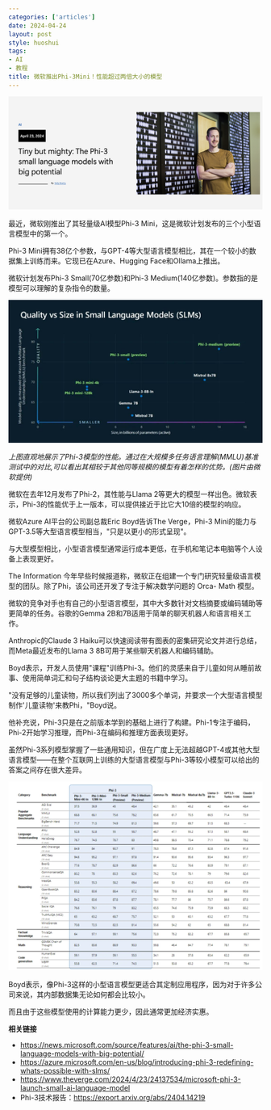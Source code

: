 ```yaml
---
categories: ['articles']
date: 2024-04-24
layout: post
style: huoshui
tags:
- AI
- 教程
title: 微软推出Phi-3Mini！性能超过两倍大小的模型
---
```


![](/assets/images/6aa4367c77224bc79e780a53cf260ec5.png)  

最近，微软刚推出了其轻量级AI模型Phi-3 Mini，这是微软计划发布的三个小型语言模型中的第一个。

Phi-3 Mini拥有38亿个参数，与GPT-4等大型语言模型相比，其在一个较小的数据集上训练而来。它现已在Azure、Hugging
Face和Ollama上推出。

微软计划发布Phi-3 Small(70亿参数)和Phi-3 Medium(140亿参数)。参数指的是模型可以理解的复杂指令的数量。  

![](/assets/images/9447a918f5254ac789551d8453b99543.jpg)

_上图直观地展示了Phi-3模型的性能。通过在大规模多任务语言理解(MMLU)基准测试中的对比,可以看出其相较于其他同等规模的模型有着怎样的优势。(图片由微软提供)_

微软在去年12月发布了Phi-2，其性能与Llama
2等更大的模型一样出色。微软表示，Phi-3的性能优于上一版本，可以提供接近于比它大10倍的模型的响应。

微软Azure AI平台的公司副总裁Eric Boyd告诉The Verge，Phi-3
Mini的能力与GPT-3.5等大型语言模型相当，"只是以更小的形式呈现"。

与大型模型相比，小型语言模型通常运行成本更低，在手机和笔记本电脑等个人设备上表现更好。

The Information 今年早些时候报道称，微软正在组建一个专门研究轻量级语言模型的团队。除了Phi，该公司还开发了专注于解决数学问题的 Orca-
Math 模型。

微软的竞争对手也有自己的小型语言模型，其中大多数针对文档摘要或编码辅助等更简单的任务。谷歌的Gemma 2B和7B适用于简单的聊天机器人和语言相关工作。

Anthropic的Claude 3 Haiku可以快速阅读带有图表的密集研究论文并进行总结，而Meta最近发布的Llama 3
8B可用于某些聊天机器人和编码辅助。

Boyd表示，开发人员使用"课程"训练Phi-3。他们的灵感来自于儿童如何从睡前故事、使用简单词汇和句子结构谈论更大主题的书籍中学习。

"没有足够的儿童读物，所以我们列出了3000多个单词，并要求一个大型语言模型制作'儿童读物'来教Phi，"Boyd说。

他补充说，Phi-3只是在之前版本学到的基础上进行了构建。Phi-1专注于编码，Phi-2开始学习推理，而Phi-3在编码和推理方面表现更好。

虽然Phi-3系列模型掌握了一些通用知识，但在广度上无法超越GPT-4或其他大型语言模型——在整个互联网上训练的大型语言模型与Phi-3等较小模型可以给出的答案之间存在很大差异。

![](/assets/images/65dd973bb47e4286930b23d1f94574f1.png)

Boyd表示，像Phi-3这样的小型语言模型更适合其定制应用程序，因为对于许多公司来说，其内部数据集无论如何都会比较小。

而且由于这些模型使用的计算能力更少，因此通常更加经济实惠。

**相关链接**

- https://news.microsoft.com/source/features/ai/the-phi-3-small-language-models-with-big-potential/
- https://azure.microsoft.com/en-us/blog/introducing-phi-3-redefining-whats-possible-with-slms/
- https://www.theverge.com/2024/4/23/24137534/microsoft-phi-3-launch-small-ai-language-model
- Phi-3技术报告：https://export.arxiv.org/abs/2404.14219